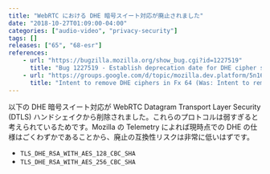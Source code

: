 ```yaml
---
title: "WebRTC における DHE 暗号スイート対応が廃止されました"
date: "2018-10-27T01:09:00-04:00"
categories: ["audio-video", "privacy-security"]
tags: []
releases: ["65", "68-esr"]
references:
    - url: "https://bugzilla.mozilla.org/show_bug.cgi?id=1227519"
      title: "Bug 1227519 - Establish deprecation date for DHE cipher suites in WebRTC"
    - url: "https://groups.google.com/d/topic/mozilla.dev.platform/5n16ltyShIE/discussion"
      title: "Intent to remove DHE ciphers in Fx 64 (Was: Intent to remove DHE ciphers from WebRTC DTLS handshake)"
---
```

以下の DHE 暗号スイート対応が WebRTC Datagram Transport Layer Security (DTLS) ハンドシェイクから削除されました。これらのプロトコルは弱すぎると考えられているためです。Mozilla の Telemetry によれば現時点での DHE の仕様はごくわずかであることから、廃止の互換性リスクは非常に低いはずです。

* `TLS_DHE_RSA_WITH_AES_128_CBC_SHA`
* `TLS_DHE_RSA_WITH_AES_256_CBC_SHA`
